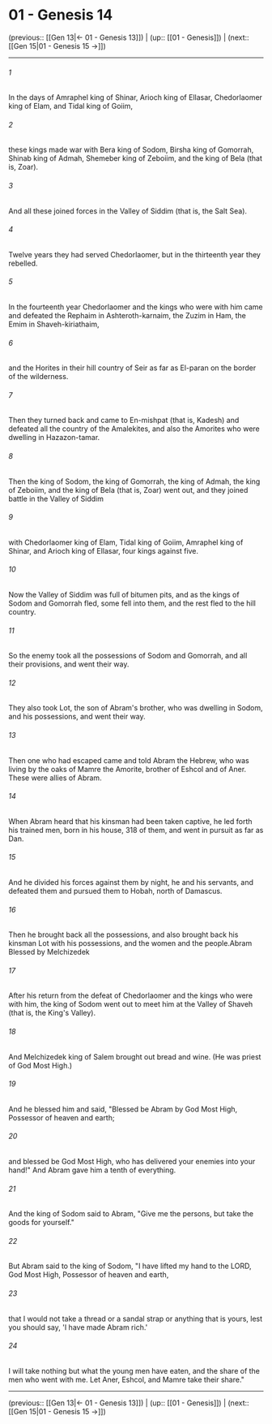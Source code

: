 # 01 - Genesis 14

(previous:: [[Gen 13|← 01 - Genesis 13]]) | (up:: [[01 - Genesis]]) | (next:: [[Gen 15|01 - Genesis 15 →]])

***


###### 1 
In the days of Amraphel king of Shinar, Arioch king of Ellasar, Chedorlaomer king of Elam, and Tidal king of Goiim, 

###### 2 
these kings made war with Bera king of Sodom, Birsha king of Gomorrah, Shinab king of Admah, Shemeber king of Zeboiim, and the king of Bela (that is, Zoar). 

###### 3 
And all these joined forces in the Valley of Siddim (that is, the Salt Sea). 

###### 4 
Twelve years they had served Chedorlaomer, but in the thirteenth year they rebelled. 

###### 5 
In the fourteenth year Chedorlaomer and the kings who were with him came and defeated the Rephaim in Ashteroth-karnaim, the Zuzim in Ham, the Emim in Shaveh-kiriathaim, 

###### 6 
and the Horites in their hill country of Seir as far as El-paran on the border of the wilderness. 

###### 7 
Then they turned back and came to En-mishpat (that is, Kadesh) and defeated all the country of the Amalekites, and also the Amorites who were dwelling in Hazazon-tamar. 

###### 8 
Then the king of Sodom, the king of Gomorrah, the king of Admah, the king of Zeboiim, and the king of Bela (that is, Zoar) went out, and they joined battle in the Valley of Siddim 

###### 9 
with Chedorlaomer king of Elam, Tidal king of Goiim, Amraphel king of Shinar, and Arioch king of Ellasar, four kings against five. 

###### 10 
Now the Valley of Siddim was full of bitumen pits, and as the kings of Sodom and Gomorrah fled, some fell into them, and the rest fled to the hill country. 

###### 11 
So the enemy took all the possessions of Sodom and Gomorrah, and all their provisions, and went their way. 

###### 12 
They also took Lot, the son of Abram's brother, who was dwelling in Sodom, and his possessions, and went their way. 

###### 13 
Then one who had escaped came and told Abram the Hebrew, who was living by the oaks of Mamre the Amorite, brother of Eshcol and of Aner. These were allies of Abram. 

###### 14 
When Abram heard that his kinsman had been taken captive, he led forth his trained men, born in his house, 318 of them, and went in pursuit as far as Dan. 

###### 15 
And he divided his forces against them by night, he and his servants, and defeated them and pursued them to Hobah, north of Damascus. 

###### 16 
Then he brought back all the possessions, and also brought back his kinsman Lot with his possessions, and the women and the people.Abram Blessed by Melchizedek 

###### 17 
After his return from the defeat of Chedorlaomer and the kings who were with him, the king of Sodom went out to meet him at the Valley of Shaveh (that is, the King's Valley). 

###### 18 
And Melchizedek king of Salem brought out bread and wine. (He was priest of God Most High.) 

###### 19 
And he blessed him and said, "Blessed be Abram by God Most High, Possessor of heaven and earth; 

###### 20 
and blessed be God Most High, who has delivered your enemies into your hand!" And Abram gave him a tenth of everything. 

###### 21 
And the king of Sodom said to Abram, "Give me the persons, but take the goods for yourself." 

###### 22 
But Abram said to the king of Sodom, "I have lifted my hand to the LORD, God Most High, Possessor of heaven and earth, 

###### 23 
that I would not take a thread or a sandal strap or anything that is yours, lest you should say, 'I have made Abram rich.' 

###### 24 
I will take nothing but what the young men have eaten, and the share of the men who went with me. Let Aner, Eshcol, and Mamre take their share."

***

(previous:: [[Gen 13|← 01 - Genesis 13]]) | (up:: [[01 - Genesis]]) | (next:: [[Gen 15|01 - Genesis 15 →]])
